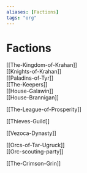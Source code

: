 ```yaml
---
aliases: [Factions]
tags: "org"
---
```

# Factions
[[The-Kingdom-of-Krahan]]  
	[[Knights-of-Krahan]]  
	[[Paladins-of-Tyr]]  
	[[The-Keepers]]  
	[[House-Galawin]]  
	[[House-Brannigan]]

[[The-League-of-Prosperity]]

[[Thieves-Guild]]

[[Vezoca-Dynasty]]

[[Orcs-of-Tar-Ugruck]]  
	[[Orc-scouting-party]]

[[The-Crimson-Grin]]

